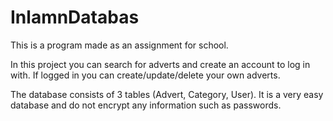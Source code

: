 # InlamnDatabas

This is a program made as an assignment for school. 

In this project you can search for adverts and create an account to log in with. If logged in you can create/update/delete your own adverts. 

The database consists of 3 tables (Advert, Category, User). It is a very easy database and do not encrypt any information such as passwords.
